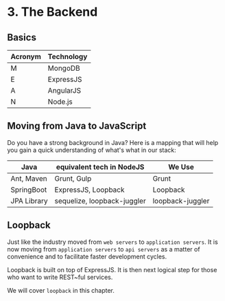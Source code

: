 # 3. The Backend

## Basics

| Acronym | Technology |
| --- | --- |
| M | MongoDB |
| E | ExpressJS |
| A | AngularJS |
| N | Node.js |

## Moving from Java to JavaScript

Do you have a strong background in Java? Here is a mapping that will help you gain a quick understanding of what's what in our stack:

| Java | equivalent tech in NodeJS | We Use |
| --- | --- | --- |
| Ant, Maven | Grunt, Gulp | Grunt |
| SpringBoot | ExpressJS, Loopback | Loopback |
| JPA Library | sequelize, loopback-juggler | loopback-juggler |

## Loopback

Just like the industry moved from `web servers` to `application servers`. It is now moving from `application servers` to `api servers` as a matter of convenience and to facilitate faster development cycles.

Loopback is built on top of ExpressJS. It is then next logical step for those who want to write REST~ful services.

We will cover `loopback` in this chapter.

